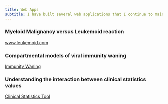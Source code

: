 ```yaml
---
title: Web Apps
subtitle: I have built several web applications that I continue to maintain
---
```


### Myeloid Malignancy versus Leukemoid reaction

<a href="https://ausmeyer.shinyapps.io/malignancy/">www.leukemoid.com</a>

### Compartmental models of viral immunity waning

<a href="https://ausmeyer.shinyapps.io/MP_JC_models/">Immunity Waning</a>

### Understanding the interaction between clinical statistics values

<a href="https://ausmeyer.shinyapps.io/predictive_value_shiny/">Clinical Statistics Tool</a>